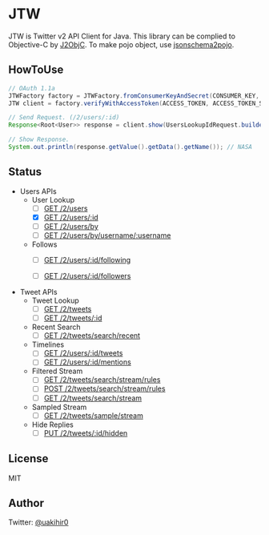 # JTW

JTW is Twitter v2 API Client for Java. This library can be complied to Objective-C by [J2ObjC](https://developers.google.com/j2objc/).
To make pojo object, use [jsonschema2pojo](http://www.jsonschema2pojo.org/).

## HowToUse

```java
// OAuth 1.1a
JTWFactory factory = JTWFactory.fromConsumerKeyAndSecret(CONSUMER_KEY, CONSUMER_SECRET);
JTW client = factory.verifyWithAccessToken(ACCESS_TOKEN, ACCESS_TOKEN_SECRET);

// Send Request. (/2/users/:id)
Response<Root<User>> response = client.show(UsersLookupIdRequest.builder("11348282").build());

// Show Response.
System.out.println(response.getValue().getData().getName()); // NASA
```

## Status

- Users APIs
  - User Lookup
    - [ ] [GET /2/users](https://developer.twitter.com/en/docs/twitter-api/users/lookup/api-reference/get-users)
    - [x] [GET /2/users/:id](https://developer.twitter.com/en/docs/twitter-api/users/lookup/api-reference/get-users-id)
    - [ ] [GET /2/users/by](https://developer.twitter.com/en/docs/twitter-api/users/lookup/api-reference/get-users-by)
    - [ ] [GET /2/users/by/username/:username](https://developer.twitter.com/en/docs/twitter-api/users/lookup/api-reference/get-users-by-username-username)
  - Follows
    - [ ] [GET /2/users/:id/following](https://developer.twitter.com/en/docs/twitter-api/users/follows/api-reference/get-users-id-following)
    - [ ] [GET /2/users/:id/followers](https://developer.twitter.com/en/docs/twitter-api/users/follows/api-reference/get-users-id-followers)


- Tweet APIs
  - Tweet Lookup
    - [ ] [GET /2/tweets](https://developer.twitter.com/en/docs/twitter-api/tweets/lookup/api-reference/get-tweets)
    - [ ] [GET /2/tweets/:id](https://developer.twitter.com/en/docs/twitter-api/tweets/lookup/api-reference/get-tweets-id)
  - Recent Search
    - [ ] [GET /2/tweets/search/recent](https://developer.twitter.com/en/docs/twitter-api/tweets/search/api-reference/get-tweets-search-recent)
  - Timelines
    - [ ] [GET /2/users/:id/tweets](https://developer.twitter.com/en/docs/twitter-api/tweets/timelines/api-reference/get-users-id-tweets)
    - [ ] [GET /2/users/:id/mentions](https://developer.twitter.com/en/docs/twitter-api/tweets/timelines/api-reference/get-users-id-mentions)
  - Filtered Stream
    - [ ] [GET /2/tweets/search/stream/rules](https://developer.twitter.com/en/docs/twitter-api/tweets/filtered-stream/api-reference/get-tweets-search-stream-rules)
    - [ ] [POST /2/tweets/search/stream/rules](https://developer.twitter.com/en/docs/twitter-api/tweets/filtered-stream/api-reference/post-tweets-search-stream-rules)
    - [ ] [GET /2/tweets/search/stream](https://developer.twitter.com/en/docs/twitter-api/tweets/filtered-stream/api-reference/get-tweets-search-stream)
  - Sampled Stream
    - [ ] [GET /2/tweets/sample/stream](https://developer.twitter.com/en/docs/twitter-api/tweets/sampled-stream/api-reference/get-tweets-sample-stream)
  - Hide Replies
    - [ ] [PUT /2/tweets/:id/hidden](https://developer.twitter.com/en/docs/twitter-api/tweets/hide-replies/api-reference/put-tweets-id-hidden)
    
## License

MIT

## Author

Twitter: [@uakihir0](https://twitter.com/uakihir0)
